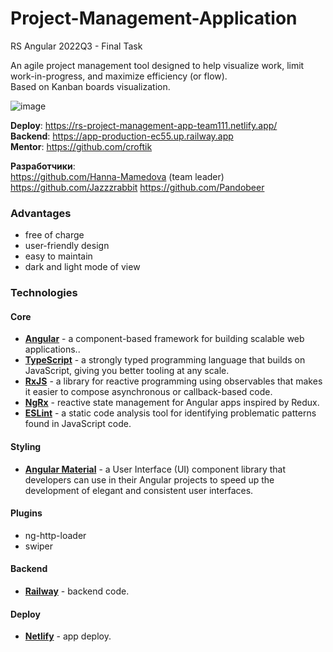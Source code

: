 # Project-Management-Application
RS Angular 2022Q3 - Final Task

An agile project management tool designed to help visualize work, limit work-in-progress, and maximize efficiency (or flow).  
Based on Kanban boards visualization.  

![image](https://user-images.githubusercontent.com/75042307/204104791-42494e04-420f-4836-a757-5488b33746a5.png)

**Deploy**: https://rs-project-management-app-team111.netlify.app/  
**Backend**: https://app-production-ec55.up.railway.app  
**Mentor**: https://github.com/croftik  

**Разработчики**:  
 https://github.com/Hanna-Mamedova (team leader)  
 https://github.com/Jazzzrabbit 
 https://github.com/Pandobeer  

### Advantages  
- free of charge
- user-friendly design
- easy to maintain
- dark and light mode of view  

### Technologies
#### Core
- **[Angular](https://angular.io/)** - a component-based framework for building scalable web applications..  
- **[TypeScript](https://www.typescriptlang.org/)** - a strongly typed programming language that builds on JavaScript, giving you better tooling at any scale.
- **[RxJS](https://rxjs.dev/)** - a library for reactive programming using observables that makes it easier to compose asynchronous or callback-based code.
- **[NgRx](https://ngrx.io/)** - reactive state management for Angular apps inspired by Redux.  
- **[ESLint](https://eslint.org/)** - a static code analysis tool for identifying problematic patterns found in JavaScript code.

#### Styling
- **[Angular Material](https://material.angular.io/)** - a User Interface (UI) component library that developers can use in their Angular projects to speed up the development of elegant and consistent user interfaces.

#### Plugins
- ng-http-loader
- swiper


#### Backend
- **[Railway](https://railway.app/)** - backend code.

#### Deploy
- **[Netlify](https://www.netlify.com/)** - app deploy.
